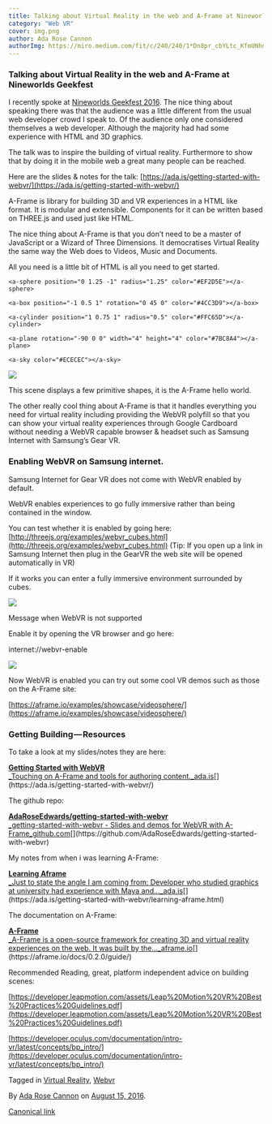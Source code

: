 ```yaml
---
title: Talking about Virtual Reality in the web and A-Frame at Nineworlds Geekfest
category: "Web VR"
cover: img.png
author: Ada Rose Cannon
authorImg: https://miro.medium.com/fit/c/240/240/1*Dn8pr_cbYLtc_KfmUNhnBA.png
---
```


### Talking about Virtual Reality in the web and A-Frame at Nineworlds Geekfest

I recently spoke at [Nineworlds Geekfest 2016](https://nineworlds.co.uk). The nice thing about speaking there was that the audience was a little different from the usual web developer crowd I speak to. Of the audience only one considered themselves a web developer. Although the majority had had some experience with HTML and 3D graphics.

The talk was to inspire the building of virtual reality. Furthermore to show that by doing it in the mobile web a great many people can be reached.

Here are the slides & notes for the talk: [https://ada.is/getting-started-with-webvr/](https://ada.is/getting-started-with-webvr/)

A-Frame is library for building 3D and VR experiences in a HTML like format. It is modular and extensible. Components for it can be written based on THREE.js and used just like HTML.

The nice thing about A-Frame is that you don’t need to be a master of JavaScript or a Wizard of Three Dimensions. It democratises Virtual Reality the same way the Web does to Videos, Music and Documents.

All you need is a little bit of HTML is all you need to get started.

<html>

<head>  
  <script src="js/a-frame.js"></script>  
</head>

<body>  
  <a-scene>

    <a-sphere position="0 1.25 -1" radius="1.25" color="#EF2D5E"></a-sphere>

    <a-box position="-1 0.5 1" rotation="0 45 0" color="#4CC3D9"></a-box>

    <a-cylinder position="1 0.75 1" radius="0.5" color="#FFC65D"></a-cylinder>

    <a-plane rotation="-90 0 0" width="4" height="4" color="#7BC8A4"></a-plane>

    <a-sky color="#ECECEC"></a-sky>

  </a-scene>  
</body>

</html>

![](https://cdn-images-1.medium.com/max/800/1*8DOxnssXkvjWqYNh6QvduQ.png)

This scene displays a few primitive shapes, it is the A-Frame hello world.

The other really cool thing about A-Frame is that it handles everything you need for virtual reality including providing the WebVR polyfill so that you can show your virtual reality experiences through Google Cardboard without needing a WebVR capable browser & headset such as Samsung Internet with Samsung’s Gear VR.

### Enabling WebVR on Samsung internet.

Samsung Internet for Gear VR does not come with WebVR enabled by default.

WebVR enables experiences to go fully immersive rather than being contained in the window.

You can test whether it is enabled by going here: [http://threejs.org/examples/webvr_cubes.html](http://threejs.org/examples/webvr_cubes.html) (Tip: If you open up a link in Samsung Internet then plug in the GearVR the web site will be opened automatically in VR)

If it works you can enter a fully immersive environment surrounded by cubes.

![](https://cdn-images-1.medium.com/max/800/0*0ycc1oysTdRwsJ0Q.jpg)

Message when WebVR is not supported

Enable it by opening the VR browser and go here:

internet://webvr-enable

![](https://cdn-images-1.medium.com/max/800/0*uKwzaZkQ7LCMN28S.jpg)

Now WebVR is enabled you can try out some cool VR demos such as those on the A-Frame site:

[https://aframe.io/examples/showcase/videosphere/](https://aframe.io/examples/showcase/videosphere/)

### Getting Building — Resources

To take a look at my slides/notes they are here:

[**Getting Started with WebVR**  
_Touching on A-Frame and tools for authoring content._ada.is](https://ada.is/getting-started-with-webvr/ "https://ada.is/getting-started-with-webvr/")[](https://ada.is/getting-started-with-webvr/)

The github repo:

[**AdaRoseEdwards/getting-started-with-webvr**  
_getting-started-with-webvr - Slides and demos for WebVR with A-Frame_github.com](https://github.com/AdaRoseEdwards/getting-started-with-webvr "https://github.com/AdaRoseEdwards/getting-started-with-webvr")[](https://github.com/AdaRoseEdwards/getting-started-with-webvr)

My notes from when i was learning A-Frame:

[**Learning Aframe**  
_Just to state the angle I am coming from: Developer who studied graphics at university had experience with Maya and…_ada.is](https://ada.is/getting-started-with-webvr/learning-aframe.html "https://ada.is/getting-started-with-webvr/learning-aframe.html")[](https://ada.is/getting-started-with-webvr/learning-aframe.html)

The documentation on A-Frame:

[**A-Frame**  
_A-Frame is a open-source framework for creating 3D and virtual reality experiences on the web. It was built by the…_aframe.io](https://aframe.io/docs/0.2.0/guide/ "https://aframe.io/docs/0.2.0/guide/")[](https://aframe.io/docs/0.2.0/guide/)

Recommended Reading, great, platform independent advice on building scenes:

[https://developer.leapmotion.com/assets/Leap%20Motion%20VR%20Best%20Practices%20Guidelines.pdf](https://developer.leapmotion.com/assets/Leap%20Motion%20VR%20Best%20Practices%20Guidelines.pdf)

[https://developer.oculus.com/documentation/intro-vr/latest/concepts/bp_intro/](https://developer.oculus.com/documentation/intro-vr/latest/concepts/bp_intro/)

Tagged in [Virtual Reality](https://medium.com/tag/virtual-reality), [Webvr](https://medium.com/tag/webvr)

By [Ada Rose Cannon](https://medium.com/@Lady_Ada_King) on [August 15, 2016](https://medium.com/p/ced3ef17aaa).

[Canonical link](https://medium.com/@Lady_Ada_King/talking-about-vrtual-reality-in-the-web-and-a-frame-at-nineworlds-geekfest-ced3ef17aaa)
